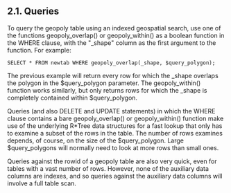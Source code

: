 ## 2\.1\. Queries



To query the geopoly table using an indexed geospatial search, 
use one of the functions geopoly\_overlap()
or geopoly\_within() as a boolean function in the WHERE clause,
with the "\_shape" column as the first argument to the function.
For example:




```
SELECT * FROM newtab WHERE geopoly_overlap(_shape, $query_polygon);

```


The previous example will return every row for which the \_shape
overlaps the polygon in the $query\_polygon parameter. The
geopoly\_within() function works similarly, but only returns rows for
which the \_shape is completely contained within $query\_polygon.




Queries (and also DELETE and UPDATE statements) in which the WHERE
clause contains a bare geopoly\_overlap() or geopoly\_within() function
make use of the underlying R\*Tree data structures for a fast lookup that
only has to examine a subset of the rows in the table. The number of
rows examines depends, of course, on the size of the $query\_polygon.
Large $query\_polygons will normally need to look at more rows than small
ones.




Queries against the rowid of a geopoly table are also very quick, even
for tables with a vast number of rows.
However, none of the auxiliary data columns are indexes, and so queries
against the auxiliary data columns will involve a full table scan.



